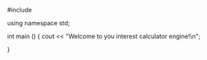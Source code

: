 #include<iostream>

using namespace std;


int main ()
{
cout << "Welcome to you interest calculator engine!\n";



}
